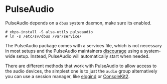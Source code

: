 # PulseAudio

PulseAudio depends on a `dbus` system daemon, make sure its enabled.

```
# xbps-install -S alsa-utils pulseaudio
# ln -s /etc/sv/dbus /var/service/
```

The PulseAudio package comes with a services file, which is not necessary in
most setups and the PulseAudio maintainers
[discourage](https://www.freedesktop.org/wiki/Software/PulseAudio/Documentation/User/SystemWide/)
using a system-wide setup. Instead, PulseAudio will automatically start when
needed.

There are different methods that work with PulseAudio to allow access to the
audio devices, the simplest one is to just the `audio` group alternatively you
can use a session manager, like [elogind](#elogind) or
[ConsoleKit2](#consolekit2).
